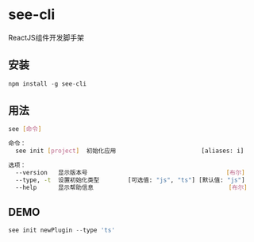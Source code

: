 # see-cli
ReactJS组件开发脚手架

## 安装
```js
npm install -g see-cli
```

## 用法
```bash
see [命令]

命令：
  see init [project]  初始化应用                        [aliases: i]

选项：
  --version   显示版本号                                       [布尔]
  --type, -t  设置初始化类型        [可选值: "js", "ts"] [默认值: "js"]
  --help      显示帮助信息                                      [布尔]
```

## DEMO
```js
see init newPlugin --type 'ts'
```
